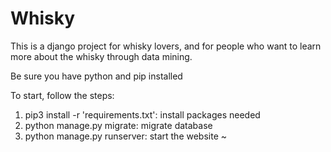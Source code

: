 # Whisky

This is a django project for whisky lovers, and for people who want to learn more about the whisky through data mining.

Be sure you have python and pip installed

To start, follow the steps:

1. pip3 install -r 'requirements.txt': install packages needed
2. python manage.py migrate: migrate database
3. python manage.py runserver: start the website ~
